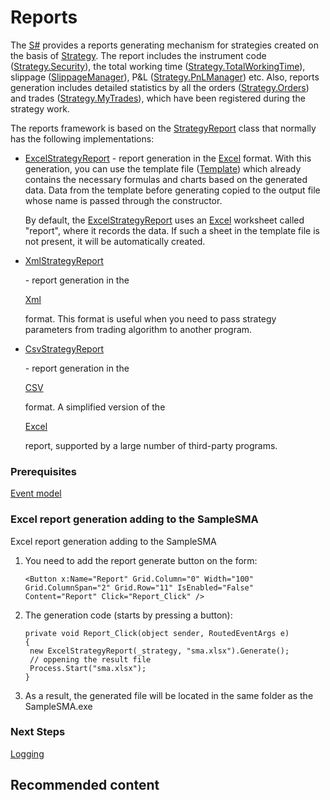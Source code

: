 # Reports

The [S\#](StockSharpAbout.md) provides a reports generating mechanism for strategies created on the basis of [Strategy](../api/StockSharp.Algo.Strategies.Strategy.html). The report includes the instrument code ([Strategy.Security](../api/StockSharp.Algo.Strategies.Strategy.Security.html)), the total working time ([Strategy.TotalWorkingTime](../api/StockSharp.Algo.Strategies.Strategy.TotalWorkingTime.html)), slippage ([SlippageManager](../api/StockSharp.Algo.Connector.SlippageManager.html)), P&L ([Strategy.PnLManager](../api/StockSharp.Algo.Strategies.Strategy.PnLManager.html)) etc. Also, reports generation includes detailed statistics by all the orders ([Strategy.Orders](../api/StockSharp.Algo.Strategies.Strategy.Orders.html)) and trades ([Strategy.MyTrades](../api/StockSharp.Algo.Strategies.Strategy.MyTrades.html)), which have been registered during the strategy work. 

The reports framework is based on the [StrategyReport](../api/StockSharp.Algo.Strategies.Reporting.StrategyReport.html) class that normally has the following implementations: 

- [ExcelStrategyReport](../api/StockSharp.Algo.Strategies.Reporting.ExcelStrategyReport.html) \- report generation in the [Excel](https://en.wikipedia.org/wiki/Excel) format. With this generation, you can use the template file ([Template](../api/StockSharp.Algo.Strategies.Reporting.ExcelStrategyReport.Template.html)) which already contains the necessary formulas and charts based on the generated data. Data from the template before generating copied to the output file whose name is passed through the constructor. 

  By default, the [ExcelStrategyReport](../api/StockSharp.Algo.Strategies.Reporting.ExcelStrategyReport.html) uses an [Excel](https://en.wikipedia.org/wiki/Excel) worksheet called "report", where it records the data. If such a sheet in the template file is not present, it will be automatically created. 
- [XmlStrategyReport](../api/StockSharp.Algo.Strategies.Reporting.XmlStrategyReport.html)

   \- report generation in the 

  [Xml](https://en.wikipedia.org/wiki/XML)

   format. This format is useful when you need to pass strategy parameters from trading algorithm to another program. 
- [CsvStrategyReport](../api/StockSharp.Algo.Strategies.Reporting.CsvStrategyReport.html)

   \- report generation in the 

  [CSV](https://en.wikipedia.org/wiki/CSV)

   format. A simplified version of the 

  [Excel](https://en.wikipedia.org/wiki/Excel)

   report, supported by a large number of third\-party programs. 

### Prerequisites

[Event model](StrategyAction.md)

### Excel report generation adding to the SampleSMA

Excel report generation adding to the SampleSMA

1. You need to add the report generate button on the form:

   ```none
   <Button x:Name="Report" Grid.Column="0" Width="100" Grid.ColumnSpan="2" Grid.Row="11" IsEnabled="False" Content="Report" Click="Report_Click" />
   ```
2. The generation code (starts by pressing a button):

   ```none
   private void Report_Click(object sender, RoutedEventArgs e)
   {
   	new ExcelStrategyReport(_strategy, "sma.xlsx").Generate();
   	// oppening the result file
   	Process.Start("sma.xlsx");
   }
   ```
3. As a result, the generated file will be located in the same folder as the SampleSMA.exe 

### Next Steps

[Logging](Logging.md)

## Recommended content
